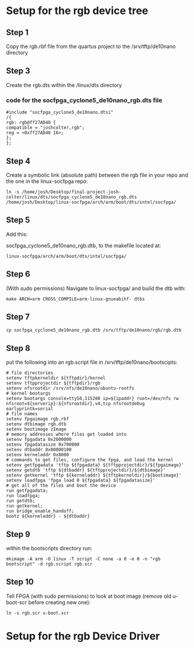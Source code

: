 # Setup for the rgb device tree

## Step 1

Copy the rgb.rbf file from the quartus project to the /srv/tftp/de10nano directory

## Step 3

Create the rgb.dts within the /linux/dts directory

### code for the socfpga_cyclone5_de10nano_rgb.dts file

```C?
#include "socfpga_cyclone5_de10nano.dtsi"
/{
rgb: rgb@ff27AD40 {
compatible = "joshcolter,rgb";
reg = <0xff27AD40 16>;
};
};
```

## Step 4

Create a symbolic link (absolute path) between the rgb file in your repo and the one in the linux-socfpga repo:

```ln -s /home/josh/Desktop/final-project-josh-colter/linux/dts/socfpga_cyclone5_de10nano_rgb.dts /home/josh/Desktop/linux-socfpga/arch/arm/boot/dts/intel/socfpga/```

## Step 5

Add this: 

socfpga_cyclone5_de10nano_rgb.dtb, to the makefile located at:

```linux-socfpga/arch/arm/boot/dts/intel/socfpga/```

## Step 6

(With sudo permissions) Navigate to linux-socfpga/ and build the dtb with:

```make ARCH=arm CROSS_COMPILE=arm-linux-gnueabihf- dtbs```

## Step 7 


```cp socfpga_cyclone5_de10nano_rgb.dtb /srv/tftp/de10nano/rgb/rgb.dtb```

## Step 8

put the following into an rgb.script file in /srv/tftp/de10nano/bootscipts:

```
# file directories
setenv tftpkerneldir ${tftpdir}/kernel
setenv tftpprojectdir ${tftpdir}/rgb
setenv nfsrootdir /srv/nfs/de10nano/ubuntu-rootfs
# kernel bootargs
setenv bootargs console=ttyS0,115200 ip=${ipaddr} root=/dev/nfs rw nfsroot=${serverip}:${nfsrootdir},v4,tcp nfsrootdebug earlyprintk=serial
# file names
setenv fpgaimage rgb.rbf
setenv dtbimage rgb.dtb
setenv bootimage zImage
# memory addresses where files get loaded into
setenv fpgadata 0x2000000
setenv fpgadatasize 0x700000
setenv dtbaddr 0x00000100
setenv kerneladdr 0x8000
# commands to get files, configure the fpga, and load the kernel
setenv getfpgadata 'tftp ${fpgadata} ${tftpprojectdir}/${fpgaimage}'
setenv getdtb 'tftp ${dtbaddr} ${tftpprojectdir}/${dtbimage}'
setenv getkernel 'tftp ${kerneladdr} ${tftpkerneldir}/${bootimage}'
setenv loadfpga 'fpga load 0 ${fpgadata} ${fpgadatasize}'
# get all of the files and boot the device
run getfpgadata;
run loadfpga;
run getdtb;
run getkernel;
run bridge_enable_handoff;
bootz ${kerneladdr} - ${dtbaddr}
```

## Step 9

within the bootscripts directory run:

```mkimage -A arm -O linux -T script -C none -a 0 -e 0 -n "rgb bootscript" -d rgb.script rgb.scr```

## Step 10 

Tell FPGA (with sudo permissions) to look at boot image (remove old u-boot-scr before creating new one):

```ln -s rgb.scr u-boot.scr```


# Setup for the rgb Device Driver

